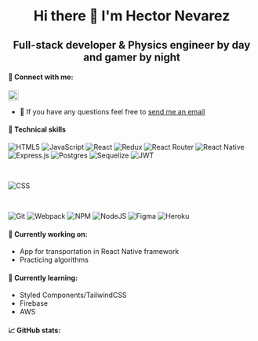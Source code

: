 <h1 align="center">
Hi there 👋 I'm Hector Nevarez
</h1>

<h2 align="center">
Full-stack developer & Physics engineer by day and gamer by night
</h2>

#### 🤝 Connect with me:

<a href="https://www.linkedin.com/in/hector-nevarez">
<img align="center" src="https://cdn-icons.flaticon.com/png/128/3536/premium/3536505.png?token=exp=1641353671~hmac=c4c71b2bfba56acc0575b2224a1256d7" alt="icon | LinkedIn" width="21px"/>
</a>

</br>

- 💬 If you have any questions feel free to <a href="mailto:hanevarezg@gmail.com?subject=Email from Github README">send me an email</a>

#### 💼 Technical skills
![HTML5](https://img.shields.io/badge/Code-HTML5-%23E34F26.svg?style=plastic&logo=html5&logoColor=%23E34F26)
![JavaScript](https://img.shields.io/badge/Code-JavaScript-yellow.svg?style=plastic&logo=javascript&logoColor=%23F7DF1E)
![React](https://img.shields.io/badge/Code-React-%2361DAFB.svg?style=plastic&logo=react&logoColor=%2361DAFB)
![Redux](https://img.shields.io/badge/Code-Redux-%23593d88.svg?style=plastic&logo=redux&logoColor=white)
![React Router](https://img.shields.io/badge/Code-React_Router-CA4245?style=plastic&logo=react-router&logoColor=CA4245)
![React Native](https://img.shields.io/badge/Code-React_Native-%2361DAFB.svg?style=plastic&logo=react&logoColor=%2361DAFB)
![Express.js](https://img.shields.io/badge/Code-Express.js-yellowgreen.svg?style=plastic&logo=express&logoColor=yellowgreen)
![Postgres](https://img.shields.io/badge/Code-PostgreSQL-%23316192.svg?style=plastic&logo=postgresql&logoColor=white)
![Sequelize](https://img.shields.io/badge/Code-Sequelize-52B0E7?style=plastic&logo=Sequelize&logoColor=52B0E7)
![JWT](https://img.shields.io/badge/Code-JWT-black?style=plastic&logo=JSON%20web%20tokens)

</br>

![CSS](https://img.shields.io/badge/Style-CSS-%231572B6.svg?style=plastic&logo=css3&logoColor=%231572B6)

</br>

![Git](https://img.shields.io/badge/Tools-Git-%23F05033.svg?style=plastic&logo=git&logoColor=%23F05033)
![Webpack](https://img.shields.io/badge/Tools-Webpack-%238DD6F9.svg?style=plastic&logo=webpack&logoColor=%238DD6F9)
![NPM](https://img.shields.io/badge/Code-NPM-red.svg?style=plastic&logo=npm&logoColor=white)
![NodeJS](https://img.shields.io/badge/Tools-Node.js-6DA55F?style=plastic&logo=node.js&logoColor=6DA55F)
![Figma](https://img.shields.io/badge/Tools-Figma-%23F24E1E.svg?style=plastic&logo=figma&logoColor=%23F24E1E)
![Heroku](https://img.shields.io/badge/Tools-Heroku-%23430098.svg?style=plastic&logo=heroku&logoColor=white)

#### 🔭 Currently working on:

- App for transportation in React Native framework
- Practicing algorithms

#### 🌱 Currently learning:

- Styled Components/TailwindCSS
- Firebase
- AWS

#### 📈 GitHub stats:

<!--
**hector-nevarez/hector-nevarez** is a ✨ _special_ ✨ repository because its `README.md` (this file) appears on your GitHub profile.

Here are some ideas to get you started:

- 🌱 I’m currently learning ...
- 👯 I’m looking to collaborate on ...
- 🤔 I’m looking for help with ...
- 💬 Ask me about ...
- 📫 How to reach me: ...
- 😄 Pronouns: ...
- ⚡ Fun fact: ...
-->
